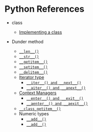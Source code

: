 # Python References


- class
    - [Implementing a class](class/implementing-class.ipynb)

- Dunder method
    - [`__len__()`](magic-method/__len__.ipynb)    
    - [`__str__()`](magic-method/__str__.ipynb)
    - [`__getitem__()`](magic-method/__getitem__.ipynb)
    - [`__setitem__()`](magic-method/__setitem__.ipynb)
    - [`__delitem__()`](magic-method/__delitem__.ipynb)
    - [Iterator type](iterator-type.ipynb)
        - [`__iter__() and __next__()`](magic-method/__iter__next__.ipynb)
        - [`__aiter__() and __anext__()`](magic-method/__aiter__anext.ipynb)
    - [Context Managers](https://)
        - [`__enter__() and __exit__()`](magic-method/__iter__next__.ipynb)
        - [`__aenter__() and __aexit__()`](magic-method/__aiter__anext.ipynb)
    - [`__class_getitem__()`](magic-method/__class_getitem__.ipynb)
    - Numeric types
        - [`__add__()`](magic-method/__add__.ipynb)
        - [`__add__()`](magic-method/__sub__.ipynb)